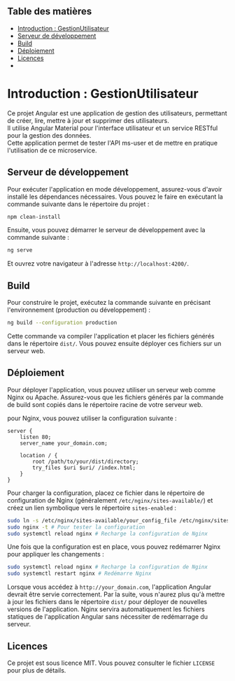 ## Table des matières
- [Introduction : GestionUtilisateur](#introduction--gestionutilisateur)
- [Serveur de développement](#serveur-de-développement)
- [Build](#build)
- [Déploiement](#déploiement)
- [Licences](#licences)
- 
# Introduction : GestionUtilisateur

Ce projet Angular est une application de gestion des utilisateurs, permettant de créer, lire, mettre à jour et supprimer des utilisateurs.  
Il utilise Angular Material pour l'interface utilisateur et un service RESTful pour la gestion des données.  
Cette application permet de tester l'API ms-user et de mettre en pratique l'utilisation de ce microservice.

## Serveur de développement
Pour exécuter l'application en mode développement, assurez-vous d'avoir installé les dépendances nécessaires. Vous pouvez le faire en exécutant la commande suivante dans le répertoire du projet :

```bash
npm clean-install
```
Ensuite, vous pouvez démarrer le serveur de développement avec la commande suivante :

```bash
ng serve
```

Et ouvrez votre navigateur à l'adresse `http://localhost:4200/`.

## Build

Pour construire le projet, exécutez la commande suivante en précisant l'environnement (production ou développement) :

```bash
ng build --configuration production
```

Cette commande va compiler l'application et placer les fichiers générés dans le répertoire `dist/`. Vous pouvez ensuite déployer ces fichiers sur un serveur web.

## Déploiement

Pour déployer l'application, vous pouvez utiliser un serveur web comme Nginx ou Apache.
Assurez-vous que les fichiers générés par la commande de build sont copiés dans le répertoire racine de votre serveur web.

pour Nginx, vous pouvez utiliser la configuration suivante :

```nginx
server {
    listen 80;
    server_name your_domain.com;

    location / {
        root /path/to/your/dist/directory;
        try_files $uri $uri/ /index.html;
    }
}
```
Pour charger la configuration, placez ce fichier dans le répertoire de configuration de Nginx (généralement `/etc/nginx/sites-available/`) et créez un lien symbolique vers le répertoire `sites-enabled` :

```bash
sudo ln -s /etc/nginx/sites-available/your_config_file /etc/nginx/sites-enabled/ # Crée un lien symbolique
sudo nginx -t # Pour tester la configuration
sudo systemctl reload nginx # Recharge la configuration de Nginx
```

Une fois que la configuration est en place, vous pouvez redémarrer Nginx pour appliquer les changements :

```bash
sudo systemctl reload nginx # Recharge la configuration de Nginx
sudo systemctl restart nginx # Redémarre Nginx
```

Lorsque vous accédez à `http://your_domain.com`, l'application Angular devrait être servie correctement. 
Par la suite, vous n'aurez plus qu'à mettre à jour les fichiers dans le répertoire `dist/` pour déployer de nouvelles versions de l'application.
Nginx servira automatiquement les fichiers statiques de l'application Angular sans nécessiter de redémarrage du serveur.

## Licences
Ce projet est sous licence MIT. Vous pouvez consulter le fichier `LICENSE` pour plus de détails.

